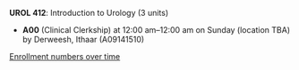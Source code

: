 **UROL 412**: Introduction to Urology (3 units)

- **A00** (Clinical Clerkship) at 12:00 am–12:00 am on Sunday (location TBA) by Derweesh, Ithaar (A09141510)

[Enrollment numbers over time](./UROL412.tsv)
